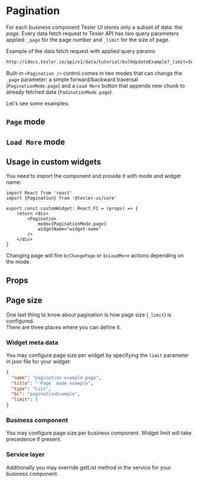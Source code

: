 # Pagination

For each business component Tesler UI stores only a subset of data: the *page*. Every data fetch request to Tesler API has two query parameters applied: `_page` for the page number and `_limit` for the size of page.

Example of the data fetch request with applied query params:
```sh
http://idocs.tesler.io/api/v1/data/tutorial/bulkUpdateExample?_limit=5&_page=1
```

Built-in `<Pagination />` control comes in two modes that can change the `_page` parameter: a simple forward/backward traversal (`PaginationMode.page`) and a `Load More` button that appends new chunk to already fetched data (`PadinationMode.page`).  

Let's see some examples:

## `Page` mode

<!-- Widget 1 -->

## `Load More` mode

<!-- Widget 2 -->

## Usage in custom widgets

You need to import the component and provide it with mode and widget name:

```tsx
import React from 'react'
import {Pagination} from '@tesler-ui/core'

export const customWidget: React.FC = (props) => {
    return <div>
        <Pagination
            mode={PaginationMode.page}
            widgetName="widget-name"
        />
    </div>
}
```

Changing page will fire `bcChangePage` or `bcLoadMore` actions depending on the mode.

## Props

<!-- import props from API reference -->

## Page size

One last thing to know about pagination is how page size (`_limit`) is configured.  
There are three places where you can define it.

### Widget meta data

You may configure page size per widget by specifying the `limit` parameter in json file for your widget:

```json
{
  "name": "pagination-example-page",
  "title": "`Page` mode example",
  "type": "List",
  "bc": "paginationExample",
  "limit": 5
}
```

### Business component

You may configure page size per business component. Widget limit will take precedence if present.

<!-- Example needed -->

### Service layer

Additionally you may override getList method in the service for your business component.

<!-- Example needed -->
